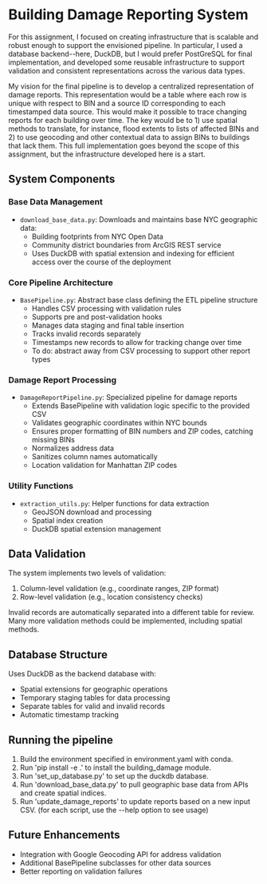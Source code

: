 # Building Damage Reporting System

For this assignment, I focused on creating infrastructure that is scalable and robust enough to support the envisioned pipeline. In particular, I used a database backend--here, DuckDB, but I would prefer PostGreSQL for final implementation, and developed some reusable infrastructure to support validation and consistent representations across the various data types.

My vision for the final pipeline is to develop a centralized representation of damage reports. This representation would be a table where each row is unique with respect to BIN and a source ID corresponding to each timestamped data source. This would make it possible to trace changing reports for each building over time. The key would be to 1) use spatial methods to translate, for instance, flood extents to lists of affected BINs and 2) to use geocoding and other contextual data to assign BINs to buildings that lack them. This full implementation goes beyond the scope of this assignment, but the infrastructure developed here is a start.


## System Components

### Base Data Management
- `download_base_data.py`: Downloads and maintains base NYC geographic data:
  - Building footprints from NYC Open Data
  - Community district boundaries from ArcGIS REST service
  - Uses DuckDB with spatial extension and indexing for efficient access over the course of the deployment

### Core Pipeline Architecture
- `BasePipeline.py`: Abstract base class defining the ETL pipeline structure
  - Handles CSV processing with validation rules
  - Supports pre and post-validation hooks
  - Manages data staging and final table insertion
  - Tracks invalid records separately
  - Timestamps new records to allow for tracking change over time
  - To do: abstract away from CSV processing to support other report types

### Damage Report Processing
- `DamageReportPipeline.py`: Specialized pipeline for damage reports
  - Extends BasePipeline with validation logic specific to the provided CSV
  - Validates geographic coordinates within NYC bounds
  - Ensures proper formatting of BIN numbers and ZIP codes, catching missing BINs
  - Normalizes address data
  - Sanitizes column names automatically
  - Location validation for Manhattan ZIP codes

### Utility Functions
- `extraction_utils.py`: Helper functions for data extraction
  - GeoJSON download and processing
  - Spatial index creation
  - DuckDB spatial extension management

## Data Validation
The system implements two levels of validation:
1. Column-level validation (e.g., coordinate ranges, ZIP format)
2. Row-level validation (e.g., location consistency checks)

Invalid records are automatically separated into a different table for review.
Many more validation methods could be implemented, including spatial methods.

## Database Structure
Uses DuckDB as the backend database with:
- Spatial extensions for geographic operations
- Temporary staging tables for data processing
- Separate tables for valid and invalid records
- Automatic timestamp tracking

## Running the pipeline
1. Build the environment specified in environment.yaml with conda.
2. Run 'pip install -e .' to install the building_damage module.
3. Run 'set_up_database.py' to set up the duckdb database.
4. Run 'download_base_data.py' to pull geographic base data from APIs and create spatial indices.
5. Run 'update_damage_reports' to update reports based on a new input CSV.
(for each script, use the --help option to see usage)

## Future Enhancements
- Integration with Google Geocoding API for address validation
- Additional BasePipeline subclasses for other data sources
- Better reporting on validation failures